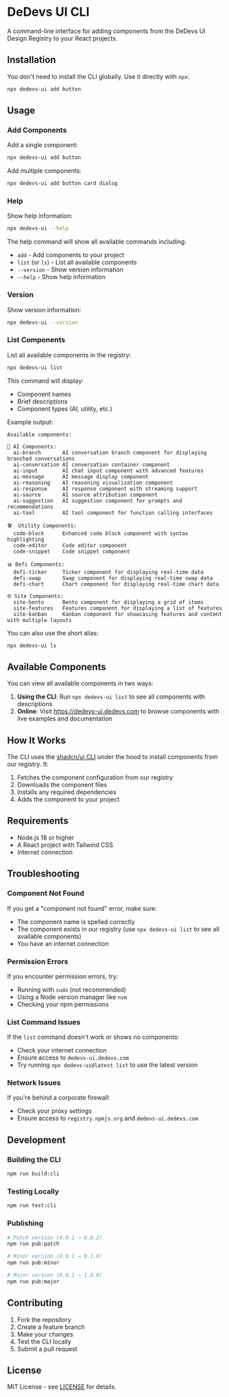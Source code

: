 # DeDevs UI CLI

A command-line interface for adding components from the DeDevs UI Design Registry to your React projects.

## Installation

You don't need to install the CLI globally. Use it directly with `npx`:

```bash
npx dedevs-ui add button
```

## Usage

### Add Components

Add a single component:

```bash
npx dedevs-ui add button
```

Add multiple components:

```bash
npx dedevs-ui add button card dialog
```

### Help

Show help information:

```bash
npx dedevs-ui --help
```

The help command will show all available commands including:

* `add` - Add components to your project
* `list` (or `ls`) - List all available components
* `--version` - Show version information
* `--help` - Show help information

### Version

Show version information:

```bash
npx dedevs-ui --version
```

### List Components

List all available components in the registry:

```bash
npx dedevs-ui list
```

This command will display:

* Component names
* Brief descriptions
* Component types (AI, utility, etc.)

Example output:

```
Available components:

🤖 AI Components:
  ai-branch       AI conversation branch component for displaying branched conversations
  ai-conversation AI conversation container component
  ai-input        AI chat input component with advanced features
  ai-message      AI message display component
  ai-reasoning    AI reasoning visualization component
  ai-response     AI response component with streaming support
  ai-source       AI source attribution component
  ai-suggestion   AI suggestion component for prompts and recommendations
  ai-tool         AI tool component for function calling interfaces

🛠️  Utility Components:
  code-block      Enhanced code block component with syntax highlighting
  code-editor     Code editor component
  code-snippet    Code snippet component

📊 Defi Components:
  defi-ticker     Ticker component for displaying real-time data
  defi-swap       Swap component for displaying real-time swap data
  defi-chart      Chart component for displaying real-time chart data

🌐 Site Components:
  site-bento      Bento component for displaying a grid of items
  site-features   Features component for displaying a list of features
  site-kanban     Kanban component for showcasing features and content with multiple layouts
```

You can also use the short alias:

```bash
npx dedevs-ui ls
```

## Available Components

You can view all available components in two ways:

1. **Using the CLI**: Run `npx dedevs-ui list` to see all components with descriptions
2. **Online**: Visit <https://dedevs-ui.dedevs.com> to browse components with live examples and documentation

## How It Works

The CLI uses the [shadcn/ui CLI](https://ui.shadcn.com) under the hood to install components from our registry. It:

1. Fetches the component configuration from our registry
2. Downloads the component files
3. Installs any required dependencies
4. Adds the component to your project

## Requirements

* Node.js 18 or higher
* A React project with Tailwind CSS
* Internet connection

## Troubleshooting

### Component Not Found

If you get a "component not found" error, make sure:

* The component name is spelled correctly
* The component exists in our registry (use `npx dedevs-ui list` to see all available components)
* You have an internet connection

### Permission Errors

If you encounter permission errors, try:

* Running with `sudo` (not recommended)
* Using a Node version manager like `nvm`
* Checking your npm permissions

### List Command Issues

If the `list` command doesn't work or shows no components:

* Check your internet connection
* Ensure access to `dedevs-ui.dedevs.com`
* Try running `npx dedevs-ui@latest list` to use the latest version

### Network Issues

If you're behind a corporate firewall:

* Check your proxy settings
* Ensure access to `registry.npmjs.org` and `dedevs-ui.dedevs.com`

## Development

### Building the CLI

```bash
npm run build:cli
```

### Testing Locally

```bash
npm run test:cli
```

### Publishing

```bash
# Patch version (0.0.1 → 0.0.2)
npm run pub:patch

# Minor version (0.0.1 → 0.1.0)
npm run pub:minor

# Major version (0.0.1 → 1.0.0)
npm run pub:major
```

## Contributing

1. Fork the repository
2. Create a feature branch
3. Make your changes
4. Test the CLI locally
5. Submit a pull request

## License

MIT License - see [LICENSE](LICENSE) for details.
